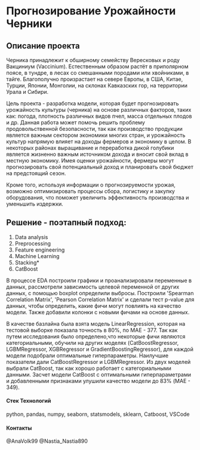# Прогнозирование Урожайности Черники

## Описание проекта

Черника принадлежит к обширному семейству Вересковых и роду Вакциниум (Vaccinium). Естественным образом растёт в приполярном поясе, в тундре, в лесах со смешанными породами или хвойниками, в тайге. Благополучно произрастает на севере Европы, в США, Китае, Турции, Японии, Монголии, на склонах Кавказских гор, на территории Урала и Сибири.

Цель проекта - разработка модели, которая будет прогнозировать урожайность культуры (черника) на основе различных факторов, таких как: погода, плотность различных видов пчел, масса отдельных плодов и др.
Данная работа может помочь решить проблему продовольственной безопасности, так как производство продукции является важным сектором экономики многих стран, и урожайность культур напрямую влияет на доходы фермеров и экономику в целом. В некоторых районах выращивание и переработка дикой голубики является жизненно важным источником дохода и вносит свой вклад в местную экономику. Имея оценки урожайности, фермеры могут прогнозировать свой потенциальный доход и планировать свой бюджет на предстоящий сезон.

Кроме того, используя информации о прогнозируемости урожая, возможно оптимизировать процессы сбора, логистику и закупку оборудования, что поможет увеличить эффективность производства и уменьшить издержки.  


## Решение - поэтапный подход:

1. Data analysis
2. Preprocessing
3. Feature engineering
4. Machine Learning
5. Stacking*
6. CatBoost


В процессе EDA построили графики и проанализировали переменные в данных, рассмотрели зависимость целевой переменной от других данных, 
с помощью boxplot определили выбросы. Построили 'Spearman Correlation Matrix', 'Pearson Correlation Matrix' и сделали тест p-value для данных, чтобы определить, какие фичи могут повлиять на качество модели. Также добавили колонки с новыми фичами на основе данных.

В качестве базлайна была взята модель LinearRegression, которая на тестовой выборке показала точность в 80%, по MAE - 377. 
Так как путем исследования было определено,что некоторые фичи являются категориальными, обучили на других моделях (CatBoostRegressor, LGBMRegressor, XGBRegressor и GradientBoostingRegressor), для каждой модели подобрали оптимальные гиперпараметры. 
Наилучшие показатели дали CatBoostRegressor и LGBMRegressor. Из двух моделей выбрали CatBoost, так как хорошо работает с категориальными данными.
Засчет модели CatBoost с оптимальными гиперпараметрами и добавленными признаками улушили качество модели до 83% (MAE - 349).

#### Стек Технологий

python, pandas, numpy, seaborn, statsmodels, sklearn, Catboost, VSCode


#### Контакты

@AnaVolk99 
@Nastia_Nastia890